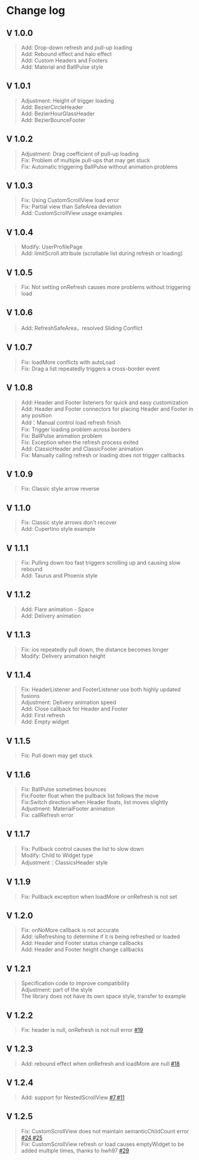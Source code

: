 # Change log

## V 1.0.0
>Add: Drop-down refresh and pull-up loading  
>Add: Rebound effect and halo effect  
>Add: Custom Headers and Footers  
>Add: Material and BallPulse style

## V 1.0.1
>Adjustment: Height of trigger loading  
>Add: BezierCircleHeader  
>Add: BezierHourGlassHeader  
>Add: BezierBounceFooter

## V 1.0.2
>Adjustment: Drag coefficient of pull-up loading  
>Fix: Problem of multiple pull-ups that may get stuck  
>Fix: Automatic triggering BallPulse without animation problems  

## V 1.0.3
>Fix: Using CustomScrollView load error  
>Fix: Partial view than SafeArea deviation  
>Add: CustomScrollView usage examples  

## V 1.0.4
>Modify: UserProfilePage  
>Add: limitScroll attribute (scrollable list during refresh or loading)  

## V 1.0.5
>Fix: Not setting onRefresh causes more problems without triggering load  

## V 1.0.6
>Add: RefreshSafeArea，resolved Sliding Conflict  

## V 1.0.7
>Fix: loadMore conflicts with autoLoad  
>Fix: Drag a list repeatedly triggers a cross-border event  

## V 1.0.8
>Add: Header and Footer listeners for quick and easy customization  
>Add: Header and Footer connectors for placing Header and Footer in any position  
>Add：Manual control load refresh finish  
>Fix: Trigger loading problem across borders  
>Fix: BallPulse animation problem  
>Fix: Exception when the refresh process exited  
>Add: ClassicHeader and ClassicFooter animation  
>Fix: Manually calling refresh or loading does not trigger callbacks  

## V 1.0.9
>Fix: Classic style arrow reverse  

## V 1.1.0
>Fix: Classic style arrows don't recover  
>Add: Cupertino style example  

## V 1.1.1
>Fix: Pulling down too fast triggers scrolling up and causing slow rebound  
>Add: Taurus and Phoenix style  

## V 1.1.2
>Add: Flare animation - Space  
>Add: Delivery animation  

## V 1.1.3
>Fix: ios repeatedly pull down, the distance becomes longer  
>Modify: Delivery animation height  

## V 1.1.4
>Fix: HeaderListener and FooterListener use both highly updated fusions  
>Adjustment: Delivery animation speed  
>Add: Close callback for Header and Footer  
>Add: First refresh  
>Add: Empty widget  

## V 1.1.5
>Fix: Pull down may get stuck  

## V 1.1.6
>Fix: BallPulse sometimes bounces  
>Fix:Footer float when the pullback list follows the move  
>Fix:Switch direction when Header floats, list moves slightly  
>Adjustment: MaterialFooter animation  
>Fix: callRefresh error  

## V 1.1.7
>Fix: Pullback control causes the list to slow down  
>Modify: Child to Widget type  
>Adjustment：ClassicsHeader style  

## V 1.1.9
>Fix: Pullback exception when loadMore or onRefresh is not set  

## V 1.2.0
>Fix: onNoMore callback is not accurate  
>Add: isRefreshing to determine if it is being refreshed or loaded  
>Add: Header and Footer status change callbacks  
>Add: Header and Footer height change callbacks  

## V 1.2.1
>Specification code to improve compatibility  
>Adjustment: part of the style  
>The library does not have its own space style, transfer to example  

## V 1.2.2
>Fix: header is null, onRefresh is not null error [#19](https://github.com/xuelongqy/flutter_easyrefresh/issues/19)  

## V 1.2.3
>Add: rebound effect when onRefresh and loadMore are null [#18](https://github.com/xuelongqy/flutter_easyrefresh/issues/18)  

## V 1.2.4
>Add: support for NestedScrollView [#7](https://github.com/xuelongqy/flutter_easyrefresh/issues/7),[#11](https://github.com/xuelongqy/flutter_easyrefresh/issues/11)  

## V 1.2.5
>Fix: CustomScrollView does not maintain semanticChildCount error [#24](https://github.com/xuelongqy/flutter_easyrefresh/issues/24),[#25](https://github.com/xuelongqy/flutter_easyrefresh/issues/25)  
>Fix: CustomScrollView refresh or load causes emptyWidget to be added multiple times, thanks to hwh97 [#29](https://github.com/xuelongqy/flutter_easyrefresh/pull/29)  